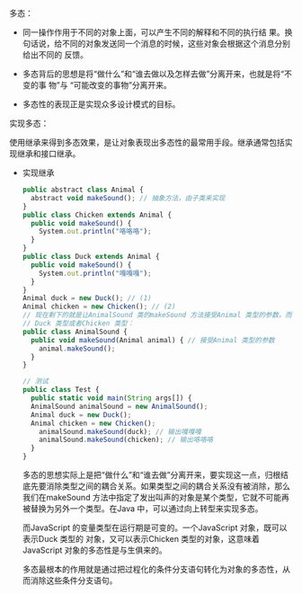 多态：

- 同一操作作用于不同的对象上面，可以产生不同的解释和不同的执行结
  果。换句话说，给不同的对象发送同一个消息的时候，这些对象会根据这个消息分别给出不同的
  反馈。

- 多态背后的思想是将“做什么”和“谁去做以及怎样去做”分离开来，也就是将“不变的事
  物”与 “可能改变的事物”分离开来。
- 多态性的表现正是实现众多设计模式的目标。

实现多态：

使用继承来得到多态效果，是让对象表现出多态性的最常用手段。继承通常包括实现继承和接口继承。

- 实现继承

  ```js
  public abstract class Animal {
    abstract void makeSound(); // 抽象方法，由子类来实现   
  }
  public class Chicken extends Animal {
    public void makeSound() {
      System.out.println("咯咯咯");
    }
  }
  public class Duck extends Animal {
    public void makeSound() {
      System.out.println("嘎嘎嘎");
    }
  }
  Animal duck = new Duck(); // (1)
  Animal chicken = new Chicken(); // (2)
  // 现在剩下的就是让AnimalSound 类的makeSound 方法接受Animal 类型的参数，而不是具体的
  // Duck 类型或者Chicken 类型：
  public class AnimalSound {
    public void makeSound(Animal animal) { // 接受Animal 类型的参数
      animal.makeSound();
    }
  }
  
  // 测试
  public class Test {
    public static void main(String args[]) {
    AnimalSound animalSound = new AnimalSound();
    Animal duck = new Duck();
    Animal chicken = new Chicken();
      animalSound.makeSound(duck); // 输出嘎嘎嘎
      animalSound.makeSound(chicken); // 输出咯咯咯
    }
  }
  ```

  多态的思想实际上是把“做什么”和“谁去做”分离开来，要实现这一点，归根结底先要消除类型之间的耦合关系。如果类型之间的耦合关系没有被消除，那么我们在makeSound 方法中指定了发出叫声的对象是某个类型，它就不可能再被替换为另外一个类型。在Java 中，可以通过向上转型来实现多态。

  而JavaScript 的变量类型在运行期是可变的。一个JavaScript 对象，既可以表示Duck 类型的
  对象，又可以表示Chicken 类型的对象，这意味着JavaScript 对象的多态性是与生俱来的。

  多态最根本的作用就是通过把过程化的条件分支语句转化为对象的多态性，从而消除这些条件分支语句。























































